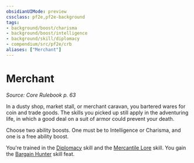 ```yaml
---
obsidianUIMode: preview
cssclass: pf2e,pf2e-background
tags:
- background/boost/charisma
- background/boost/intelligence
- background/skill/diplomacy
- compendium/src/pf2e/crb
aliases: ["Merchant"]
---
```

# Merchant
*Source: Core Rulebook p. 63*  

In a dusty shop, market stall, or merchant caravan, you bartered wares for coin and trade goods. The skills you picked up still apply in the adventuring life, in which a good deal on a suit of armor could prevent your death.

Choose two ability boosts. One must be to Intelligence or Charisma, and one is a free ability boost.

You're trained in the [Diplomacy](skills.md#Diplomacy) skill and the [Mercantile Lore](skills.md#Lore) skill. You gain the [Bargain Hunter](bargain-hunter.md) skill feat.